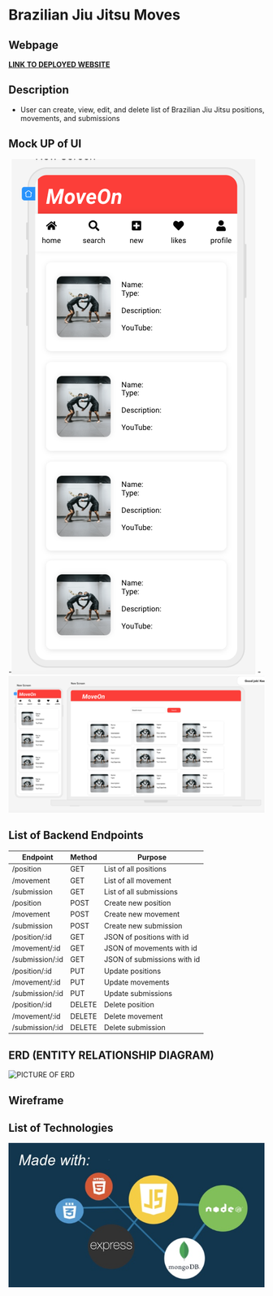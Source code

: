 # **Brazilian Jiu Jitsu Moves**

## Webpage
[**LINK TO DEPLOYED WEBSITE**](https://move-matrix.onrender.com)

## Description
- User can create, view, edit, and delete list of Brazilian Jiu Jitsu positions, movements, and submissions


## Mock UP of UI
-![Mobile View](/wireframe1.png)
-![Desktop View](/wireframe2.png)

## List of Backend Endpoints

|Endpoint|Method|Purpose|
|--------|------|--------|
|/position|GET|List of all positions|
|/movement|GET|List of all movement|
|/submission|GET|List of all submissions|
|/position|POST|Create new position|
|/movement|POST|Create new movement|
|/submission|POST|Create new submission|
|/position/:id|GET|JSON of positions with id|
|/movement/:id|GET|JSON of movements with id|
|/submission/:id|GET|JSON of submissions with id|
|/position/:id|PUT|Update positions|
|/movement/:id|PUT|Update movements|
|/submission/:id|PUT|Update submissions|
|/position/:id|DELETE|Delete position|
|/movement/:id|DELETE|Delete movement|
|/submission/:id|DELETE|Delete submission|

## ERD (ENTITY RELATIONSHIP DIAGRAM)
![PICTURE OF ERD]()

## Wireframe

## List of Technologies
![Example Image](/p2.jpg)
